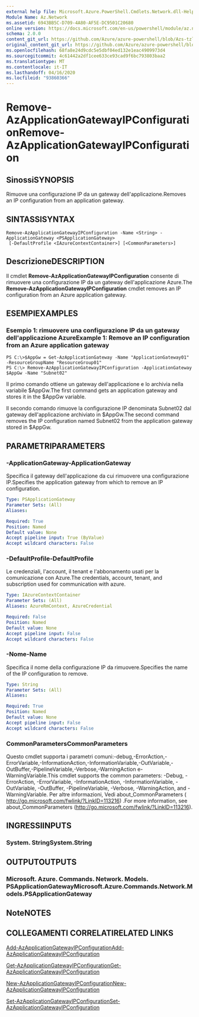 ```yaml
---
external help file: Microsoft.Azure.PowerShell.Cmdlets.Network.dll-Help.xml
Module Name: Az.Network
ms.assetid: 6943BB5C-D709-4A80-AF5E-DC9501C20680
online version: https://docs.microsoft.com/en-us/powershell/module/az.network/remove-azapplicationgatewayipconfiguration
schema: 2.0.0
content_git_url: https://github.com/Azure/azure-powershell/blob/Azs-tzl/src/Network/Network/help/Remove-AzApplicationGatewayIPConfiguration.md
original_content_git_url: https://github.com/Azure/azure-powershell/blob/Azs-tzl/src/Network/Network/help/Remove-AzApplicationGatewayIPConfiguration.md
ms.openlocfilehash: 68fa8e24d9cdc5e5dbf04ed132e1eac4909973d4
ms.sourcegitcommit: 4c61442a2df1cee633ce93cad9f6bc793803baa2
ms.translationtype: MT
ms.contentlocale: it-IT
ms.lasthandoff: 04/16/2020
ms.locfileid: "93860366"
---
```

# <span data-ttu-id="dbe65-101">Remove-AzApplicationGatewayIPConfiguration</span><span class="sxs-lookup"><span data-stu-id="dbe65-101">Remove-AzApplicationGatewayIPConfiguration</span></span>

## <span data-ttu-id="dbe65-102">Sinossi</span><span class="sxs-lookup"><span data-stu-id="dbe65-102">SYNOPSIS</span></span>
<span data-ttu-id="dbe65-103">Rimuove una configurazione IP da un gateway dell'applicazione.</span><span class="sxs-lookup"><span data-stu-id="dbe65-103">Removes an IP configuration from an application gateway.</span></span>

## <span data-ttu-id="dbe65-104">SINTASSI</span><span class="sxs-lookup"><span data-stu-id="dbe65-104">SYNTAX</span></span>

```
Remove-AzApplicationGatewayIPConfiguration -Name <String> -ApplicationGateway <PSApplicationGateway>
 [-DefaultProfile <IAzureContextContainer>] [<CommonParameters>]
```

## <span data-ttu-id="dbe65-105">Descrizione</span><span class="sxs-lookup"><span data-stu-id="dbe65-105">DESCRIPTION</span></span>
<span data-ttu-id="dbe65-106">Il cmdlet **Remove-AzApplicationGatewayIPConfiguration** consente di rimuovere una configurazione IP da un gateway dell'applicazione Azure.</span><span class="sxs-lookup"><span data-stu-id="dbe65-106">The **Remove-AzApplicationGatewayIPConfiguration** cmdlet removes an IP configuration from an Azure application gateway.</span></span>

## <span data-ttu-id="dbe65-107">ESEMPI</span><span class="sxs-lookup"><span data-stu-id="dbe65-107">EXAMPLES</span></span>

### <span data-ttu-id="dbe65-108">Esempio 1: rimuovere una configurazione IP da un gateway dell'applicazione Azure</span><span class="sxs-lookup"><span data-stu-id="dbe65-108">Example 1: Remove an IP configuration from an Azure application gateway</span></span>
```
PS C:\>$AppGw = Get-AzApplicationGateway -Name "ApplicationGateway01" -ResourceGroupName "ResourceGroup01"
PS C:\> Remove-AzApplicationGatewayIPConfiguration -ApplicationGateway $AppGw -Name "Subnet02"
```

<span data-ttu-id="dbe65-109">Il primo comando ottiene un gateway dell'applicazione e lo archivia nella variabile $AppGw.</span><span class="sxs-lookup"><span data-stu-id="dbe65-109">The first command gets an application gateway and stores it in the $AppGw variable.</span></span>

<span data-ttu-id="dbe65-110">Il secondo comando rimuove la configurazione IP denominata Subnet02 dal gateway dell'applicazione archiviato in $AppGw.</span><span class="sxs-lookup"><span data-stu-id="dbe65-110">The second command removes the IP configuration named Subnet02 from the application gateway stored in $AppGw.</span></span>

## <span data-ttu-id="dbe65-111">PARAMETRI</span><span class="sxs-lookup"><span data-stu-id="dbe65-111">PARAMETERS</span></span>

### <span data-ttu-id="dbe65-112">-ApplicationGateway</span><span class="sxs-lookup"><span data-stu-id="dbe65-112">-ApplicationGateway</span></span>
<span data-ttu-id="dbe65-113">Specifica il gateway dell'applicazione da cui rimuovere una configurazione IP.</span><span class="sxs-lookup"><span data-stu-id="dbe65-113">Specifies the application gateway from which to remove an IP configuration.</span></span>

```yaml
Type: PSApplicationGateway
Parameter Sets: (All)
Aliases: 

Required: True
Position: Named
Default value: None
Accept pipeline input: True (ByValue)
Accept wildcard characters: False
```

### <span data-ttu-id="dbe65-114">-DefaultProfile</span><span class="sxs-lookup"><span data-stu-id="dbe65-114">-DefaultProfile</span></span>
<span data-ttu-id="dbe65-115">Le credenziali, l'account, il tenant e l'abbonamento usati per la comunicazione con Azure.</span><span class="sxs-lookup"><span data-stu-id="dbe65-115">The credentials, account, tenant, and subscription used for communication with azure.</span></span>

```yaml
Type: IAzureContextContainer
Parameter Sets: (All)
Aliases: AzureRmContext, AzureCredential

Required: False
Position: Named
Default value: None
Accept pipeline input: False
Accept wildcard characters: False
```

### <span data-ttu-id="dbe65-116">-Nome</span><span class="sxs-lookup"><span data-stu-id="dbe65-116">-Name</span></span>
<span data-ttu-id="dbe65-117">Specifica il nome della configurazione IP da rimuovere.</span><span class="sxs-lookup"><span data-stu-id="dbe65-117">Specifies the name of the IP configuration to remove.</span></span>

```yaml
Type: String
Parameter Sets: (All)
Aliases: 

Required: True
Position: Named
Default value: None
Accept pipeline input: False
Accept wildcard characters: False
```

### <span data-ttu-id="dbe65-118">CommonParameters</span><span class="sxs-lookup"><span data-stu-id="dbe65-118">CommonParameters</span></span>
<span data-ttu-id="dbe65-119">Questo cmdlet supporta i parametri comuni:-debug,-ErrorAction,-ErrorVariable,-InformationAction,-InformationVariable,-OutVariable,-OutBuffer,-PipelineVariable,-Verbose,-WarningAction e-WarningVariable.</span><span class="sxs-lookup"><span data-stu-id="dbe65-119">This cmdlet supports the common parameters: -Debug, -ErrorAction, -ErrorVariable, -InformationAction, -InformationVariable, -OutVariable, -OutBuffer, -PipelineVariable, -Verbose, -WarningAction, and -WarningVariable.</span></span> <span data-ttu-id="dbe65-120">Per altre informazioni, Vedi about_CommonParameters ( http://go.microsoft.com/fwlink/?LinkID=113216) .</span><span class="sxs-lookup"><span data-stu-id="dbe65-120">For more information, see about_CommonParameters (http://go.microsoft.com/fwlink/?LinkID=113216).</span></span>

## <span data-ttu-id="dbe65-121">INGRESSI</span><span class="sxs-lookup"><span data-stu-id="dbe65-121">INPUTS</span></span>

### <span data-ttu-id="dbe65-122">System. String</span><span class="sxs-lookup"><span data-stu-id="dbe65-122">System.String</span></span>

## <span data-ttu-id="dbe65-123">OUTPUT</span><span class="sxs-lookup"><span data-stu-id="dbe65-123">OUTPUTS</span></span>

### <span data-ttu-id="dbe65-124">Microsoft. Azure. Commands. Network. Models. PSApplicationGateway</span><span class="sxs-lookup"><span data-stu-id="dbe65-124">Microsoft.Azure.Commands.Network.Models.PSApplicationGateway</span></span>

## <span data-ttu-id="dbe65-125">Note</span><span class="sxs-lookup"><span data-stu-id="dbe65-125">NOTES</span></span>

## <span data-ttu-id="dbe65-126">COLLEGAMENTI CORRELATI</span><span class="sxs-lookup"><span data-stu-id="dbe65-126">RELATED LINKS</span></span>

[<span data-ttu-id="dbe65-127">Add-AzApplicationGatewayIPConfiguration</span><span class="sxs-lookup"><span data-stu-id="dbe65-127">Add-AzApplicationGatewayIPConfiguration</span></span>](./Add-AzApplicationGatewayIPConfiguration.md)

[<span data-ttu-id="dbe65-128">Get-AzApplicationGatewayIPConfiguration</span><span class="sxs-lookup"><span data-stu-id="dbe65-128">Get-AzApplicationGatewayIPConfiguration</span></span>](./Get-AzApplicationGatewayIPConfiguration.md)

[<span data-ttu-id="dbe65-129">New-AzApplicationGatewayIPConfiguration</span><span class="sxs-lookup"><span data-stu-id="dbe65-129">New-AzApplicationGatewayIPConfiguration</span></span>](./New-AzApplicationGatewayIPConfiguration.md)

[<span data-ttu-id="dbe65-130">Set-AzApplicationGatewayIPConfiguration</span><span class="sxs-lookup"><span data-stu-id="dbe65-130">Set-AzApplicationGatewayIPConfiguration</span></span>](./Set-AzApplicationGatewayIPConfiguration.md)



